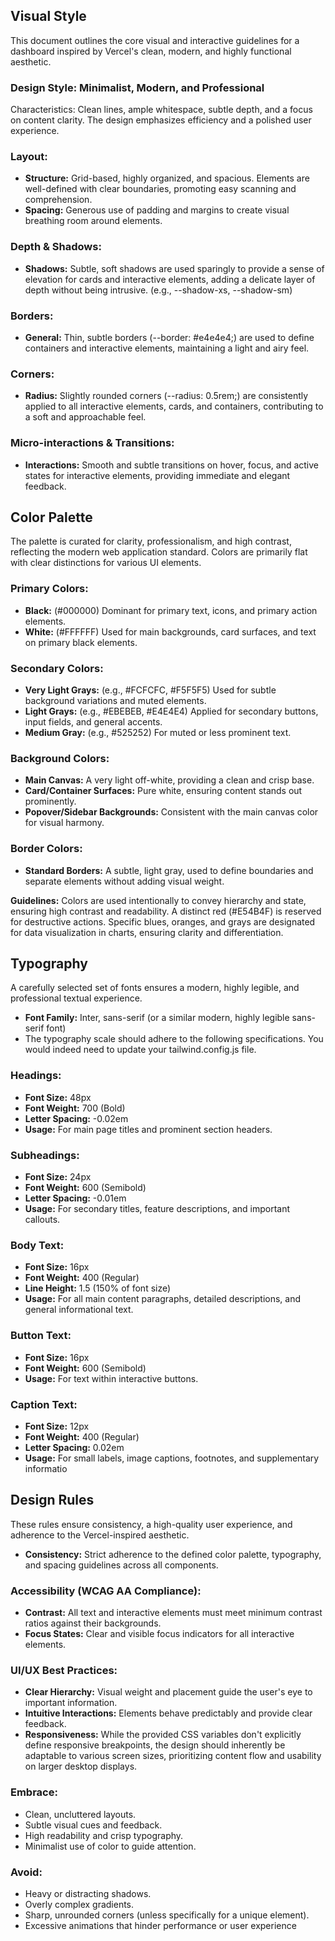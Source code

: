 ## Visual Style

This document outlines the core visual and interactive guidelines for a dashboard inspired by Vercel's clean, modern, and highly functional aesthetic.

### Design Style: Minimalist, Modern, and Professional

Characteristics: Clean lines, ample whitespace, subtle depth, and a focus on content clarity. The design emphasizes efficiency and a polished user experience.

### Layout:

- **Structure:** Grid-based, highly organized, and spacious. Elements are well-defined with clear boundaries, promoting easy scanning and comprehension.
- **Spacing:** Generous use of padding and margins to create visual breathing room around elements.

### Depth & Shadows:

- **Shadows:** Subtle, soft shadows are used sparingly to provide a sense of elevation for cards and interactive elements, adding a delicate layer of depth without being intrusive. (e.g., --shadow-xs, --shadow-sm)

### Borders:

- **General:** Thin, subtle borders (--border: #e4e4e4;) are used to define containers and interactive elements, maintaining a light and airy feel.

### Corners:

- **Radius:** Slightly rounded corners (--radius: 0.5rem;) are consistently applied to all interactive elements, cards, and containers, contributing to a soft and approachable feel.

### Micro-interactions & Transitions:

- **Interactions:** Smooth and subtle transitions on hover, focus, and active states for interactive elements, providing immediate and elegant feedback.

## Color Palette

The palette is curated for clarity, professionalism, and high contrast, reflecting the modern web application standard. Colors are primarily flat with clear distinctions for various UI elements.

### Primary Colors:

- **Black:** (#000000) Dominant for primary text, icons, and primary action elements.
- **White:** (#FFFFFF) Used for main backgrounds, card surfaces, and text on primary black elements.

### Secondary Colors:

- **Very Light Grays:** (e.g., #FCFCFC, #F5F5F5) Used for subtle background variations and muted elements.
- **Light Grays:** (e.g., #EBEBEB, #E4E4E4) Applied for secondary buttons, input fields, and general accents.
- **Medium Gray:** (e.g., #525252) For muted or less prominent text.

### Background Colors:

- **Main Canvas:** A very light off-white, providing a clean and crisp base.
- **Card/Container Surfaces:** Pure white, ensuring content stands out prominently.
- **Popover/Sidebar Backgrounds:** Consistent with the main canvas color for visual harmony.

### Border Colors:

- **Standard Borders:** A subtle, light gray, used to define boundaries and separate elements without adding visual weight.

**Guidelines:** Colors are used intentionally to convey hierarchy and state, ensuring high contrast and readability. A distinct red (#E54B4F) is reserved for destructive actions. Specific blues, oranges, and grays are designated for data visualization in charts, ensuring clarity and differentiation.

## Typography

A carefully selected set of fonts ensures a modern, highly legible, and professional textual experience.

- **Font Family:** Inter, sans-serif (or a similar modern, highly legible sans-serif font)
- The typography scale should adhere to the following specifications. You would indeed need to update your tailwind.config.js file.

### Headings:

- **Font Size:** 48px
- **Font Weight:** 700 (Bold)
- **Letter Spacing:** -0.02em
- **Usage:** For main page titles and prominent section headers.

### Subheadings:

- **Font Size:** 24px
- **Font Weight:** 600 (Semibold)
- **Letter Spacing:** -0.01em
- **Usage:** For secondary titles, feature descriptions, and important callouts.

### Body Text:

- **Font Size:** 16px
- **Font Weight:** 400 (Regular)
- **Line Height:** 1.5 (150% of font size)
- **Usage:** For all main content paragraphs, detailed descriptions, and general informational text.

### Button Text:

- **Font Size:** 16px
- **Font Weight:** 600 (Semibold)
- **Usage:** For text within interactive buttons.

### Caption Text:

- **Font Size:** 12px
- **Font Weight:** 400 (Regular)
- **Letter Spacing:** 0.02em
- **Usage:** For small labels, image captions, footnotes, and supplementary informatio

## Design Rules

These rules ensure consistency, a high-quality user experience, and adherence to the Vercel-inspired aesthetic.

- **Consistency:** Strict adherence to the defined color palette, typography, and spacing guidelines across all components.

### Accessibility (WCAG AA Compliance):

- **Contrast:** All text and interactive elements must meet minimum contrast ratios against their backgrounds.
- **Focus States:** Clear and visible focus indicators for all interactive elements.

### UI/UX Best Practices:

- **Clear Hierarchy:** Visual weight and placement guide the user's eye to important information.
- **Intuitive Interactions:** Elements behave predictably and provide clear feedback.
- **Responsiveness:** While the provided CSS variables don't explicitly define responsive breakpoints, the design should inherently be adaptable to various screen sizes, prioritizing content flow and usability on larger desktop displays.

### Embrace:

- Clean, uncluttered layouts.
- Subtle visual cues and feedback.
- High readability and crisp typography.
- Minimalist use of color to guide attention.

### Avoid:

- Heavy or distracting shadows.
- Overly complex gradients.
- Sharp, unrounded corners (unless specifically for a unique element).
- Excessive animations that hinder performance or user experience
